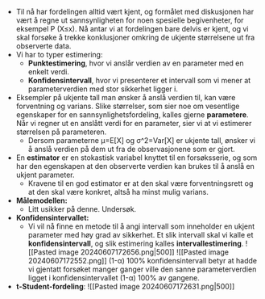 - Til nå har fordelingen alltid vært kjent, og formålet med diskusjonen har vært å regne ut sannsynligheten for noen spesielle begivenheter, for eksempel P (X≤x). Nå antar vi at fordelingen bare delvis er kjent, og vi skal forsøke å trekke konklusjoner omkring de ukjente størrelsene ut fra observerte data.
- Vi har to typer estimering:
	- **Punktestimering**, hvor vi anslår verdien av en parameter med en enkelt verdi.
	- **Konfidensintervall**, hvor vi presenterer et intervall som vi mener at parameterverdien med stor sikkerhet ligger i. 
- Eksempler på ukjente tall man ønsker å anslå verdien til, kan være forventning og varians. Slike størrelser, som sier noe om vesentlige egenskaper for en sannsynlighetsfordeling, kalles gjerne **parametere**. Når vi regner ut en anslått verdi for en parameter, sier vi at vi estimerer størrelsen på parameteren.
	- Dersom parameterne µ=E[X] og σ^2=Var[X] er ukjente tall, ønsker vi å anslå verdien på dem ut fra de observasjonene som er gjort.
- En **estimator** er en stokastisk variabel knyttet til en forsøksserie, og som har den egenskapen at den observerte verdien kan brukes til å anslå en ukjent parameter.
	- Kravene til en god estimator er at den skal være forventningsrett og at den skal være konkret, altså ha minst mulig varians. 
- **Målemodellen:**
	- Litt usikker på denne. Undersøk. 
- **Konfidensintervallet:**
	- Vi vil nå finne en metode til å angi intervall som inneholder en ukjent parameter med høy grad av sikkerhet. Et slik intervall skal vi kalle et **konfidensintervall**, og slik estimering kalles **intervallestimering**.
	![[Pasted image 20240607172656.png|500]]
		![[Pasted image 20240607172552.png]]
		(1-α) 100% konfidensintervall betyr at hadde vi gjentatt forsøket manger ganger ville den sanne parameterverdien ligget i konfidensintervallet (1-α) 100% av gangene.
- **t-Student-fordeling**:
	![[Pasted image 20240607172631.png|500]]
	